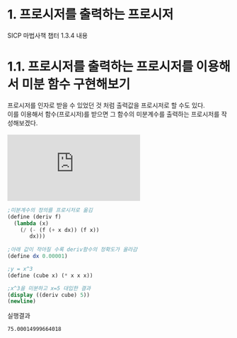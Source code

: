 # 1. 프로시저를 출력하는 프로시저
SICP 마법사책 챕터 1.3.4 내용
# 1.1. 프로시저를 출력하는 프로시저를 이용해서 미분 함수 구현해보기
프로시저를 인자로 받을 수 있었던 것 처럼 출력값을 프로시저로 할 수도 있다.
<br>
이를 이용해서 함수(프로시저)를 받으면 그 함수의 미분계수를 출력하는 프로시저를 작성해보겠다.
<br>
<br>
![미분계수](https://latex.codecogs.com/gif.latex?%7Bf%28x%29%7D%27%20%3D%20%5Clim_%7Bdx%5Crightarrow%200%7D%20%5Cfrac%7Bf%28x&plus;dx%29-f%28x%29%7D%7Bdx%7D)
<br>
```scheme
;미분계수의 정의를 프로시저로 옮김
(define (deriv f)
  (lambda (x)
    (/ (- (f (+ x dx)) (f x))
       dx)))
       
;아래 값이 작아질 수록 deriv함수의 정확도가 올라감
(define dx 0.00001)

;y = x^3
(define (cube x) (* x x x))

;x^3을 미분하고 x=5 대입한 결과
(display ((deriv cube) 5))
(newline)
```
실행결과
```
75.00014999664018

```
